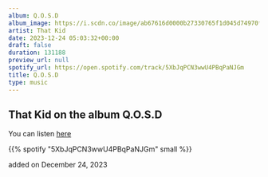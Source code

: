 ```yaml
---
album: Q.O.S.D
album_image: https://i.scdn.co/image/ab67616d0000b27330765f1d045d74970ffffd24
artist: That Kid
date: 2023-12-24 05:03:32+00:00
draft: false
duration: 131188
preview_url: null
spotify_url: https://open.spotify.com/track/5XbJqPCN3wwU4PBqPaNJGm
title: Q.O.S.D
type: music
---
```



## That Kid on the album Q.O.S.D

You can listen [here](https://open.spotify.com/track/5XbJqPCN3wwU4PBqPaNJGm)

{{% spotify "5XbJqPCN3wwU4PBqPaNJGm" small %}}

added on December 24, 2023